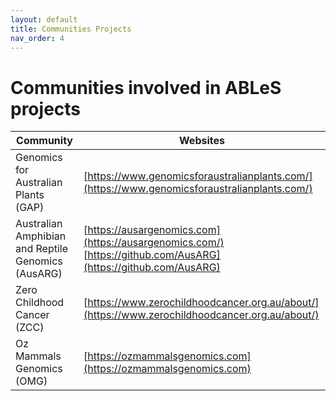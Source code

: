 ```yaml
---
layout: default
title: Communities Projects
nav_order: 4
---
```


# Communities involved in ABLeS projects

| **Community** |                                                       **Websites**                                                       |
|--------------|---------------------------------------------------------------------------------------------------------------------|
| Genomics for Australian Plants (GAP)            |             [https://www.genomicsforaustralianplants.com/](https://www.genomicsforaustralianplants.com/)              |
|        Australian Amphibian and Reptile Genomics (AusARG)        | [https://ausargenomics.com](https://ausargenomics.com/) <br/>[https://github.com/AusARG](https://github.com/AusARG)  |
|    Zero Childhood Cancer (ZCC)            |            [https://www.zerochildhoodcancer.org.au/about/](https://www.zerochildhoodcancer.org.au/about/)             |
| Oz Mammals Genomics (OMG) |                            [https://ozmammalsgenomics.com](https://ozmammalsgenomics.com)                             |












